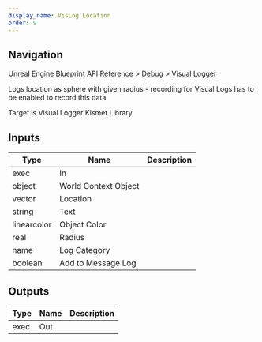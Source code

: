 ```yaml
---
display_name: VisLog Location
order: 9
---
```

## Navigation

[Unreal Engine Blueprint API Reference](https://dev.epicgames.com/documentation/en-us/unreal-engine/BlueprintAPI) > [Debug](https://dev.epicgames.com/documentation/en-us/unreal-engine/BlueprintAPI/Debug) > [Visual Logger](https://dev.epicgames.com/documentation/en-us/unreal-engine/BlueprintAPI/Debug/VisualLogger)

Logs location as sphere with given radius - recording for Visual Logs has to be enabled to record this data

Target is Visual Logger Kismet Library

## Inputs

| Type | Name | Description |
| --- | --- | --- |
| exec | In |  |
| object | World Context Object |  |
| vector | Location |  |
| string | Text |  |
| linearcolor | Object Color |  |
| real | Radius |  |
| name | Log Category |  |
| boolean | Add to Message Log |  |

## Outputs

| Type | Name | Description |
| --- | --- | --- |
| exec | Out |  |
